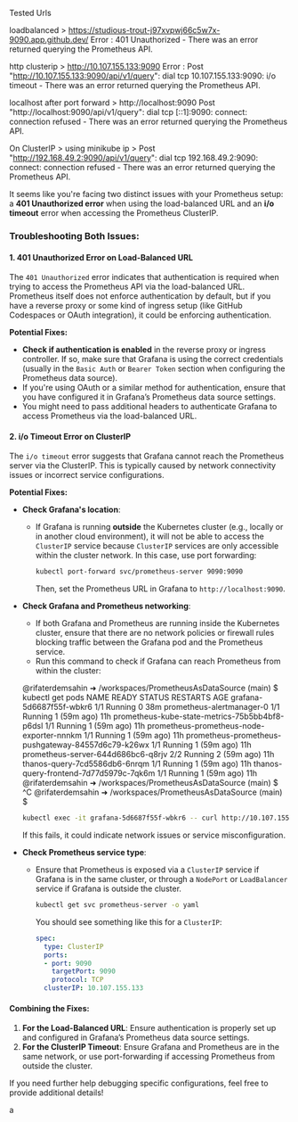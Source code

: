 Tested Urls

loadbalanced > https://studious-trout-j97xvpwj66c5w7x-9090.app.github.dev/
Error : 401 Unauthorized - There was an error returned querying the Prometheus API.

http clusterip > http://10.107.155.133:9090 
Error : Post "http://10.107.155.133:9090/api/v1/query": dial tcp 10.107.155.133:9090: i/o timeout - There was an error returned querying the Prometheus API.


localhost after port forward > http://localhost:9090
Post "http://localhost:9090/api/v1/query": dial tcp [::1]:9090: connect: connection refused - There was an error returned querying the Prometheus API.


On ClusterIP > using minikube ip > Post "http://192.168.49.2:9090/api/v1/query": dial tcp 192.168.49.2:9090: connect: connection refused - There was an error returned querying the Prometheus API.



 
It seems like you're facing two distinct issues with your Prometheus setup: a **401 Unauthorized error** when using the load-balanced URL and an **i/o timeout** error when accessing the Prometheus ClusterIP.

### Troubleshooting Both Issues:

#### 1. **401 Unauthorized Error on Load-Balanced URL**

The `401 Unauthorized` error indicates that authentication is required when trying to access the Prometheus API via the load-balanced URL. Prometheus itself does not enforce authentication by default, but if you have a reverse proxy or some kind of ingress setup (like GitHub Codespaces or OAuth integration), it could be enforcing authentication.

**Potential Fixes:**

- **Check if authentication is enabled** in the reverse proxy or ingress controller. If so, make sure that Grafana is using the correct credentials (usually in the `Basic Auth` or `Bearer Token` section when configuring the Prometheus data source).
- If you're using OAuth or a similar method for authentication, ensure that you have configured it in Grafana’s Prometheus data source settings.
- You might need to pass additional headers to authenticate Grafana to access Prometheus via the load-balanced URL.

#### 2. **i/o Timeout Error on ClusterIP**

The `i/o timeout` error suggests that Grafana cannot reach the Prometheus server via the ClusterIP. This is typically caused by network connectivity issues or incorrect service configurations.

**Potential Fixes:**

- **Check Grafana's location**:
  - If Grafana is running **outside** the Kubernetes cluster (e.g., locally or in another cloud environment), it will not be able to access the `ClusterIP` service because `ClusterIP` services are only accessible within the cluster network. In this case, use port forwarding:

    ```bash
    kubectl port-forward svc/prometheus-server 9090:9090
    ```

    Then, set the Prometheus URL in Grafana to `http://localhost:9090`.

- **Check Grafana and Prometheus networking**:
  - If both Grafana and Prometheus are running inside the Kubernetes cluster, ensure that there are no network policies or firewall rules blocking traffic between the Grafana pod and the Prometheus service.
  - Run this command to check if Grafana can reach Prometheus from within the cluster:

  @rifaterdemsahin ➜ /workspaces/PrometheusAsDataSource (main) $ kubectl get pods
NAME                                                 READY   STATUS    RESTARTS      AGE
grafana-5d6687f55f-wbkr6                             1/1     Running   0             38m
prometheus-alertmanager-0                            1/1     Running   1 (59m ago)   11h
prometheus-kube-state-metrics-75b5bb4bf8-p6dsl       1/1     Running   1 (59m ago)   11h
prometheus-prometheus-node-exporter-nnnkm            1/1     Running   1 (59m ago)   11h
prometheus-prometheus-pushgateway-84557d6c79-k26wx   1/1     Running   1 (59m ago)   11h
prometheus-server-644d686bc6-q8rjv                   2/2     Running   2 (59m ago)   11h
thanos-query-7cd5586db6-6nrqm                        1/1     Running   1 (59m ago)   11h
thanos-query-frontend-7d77d5979c-7qk6m               1/1     Running   1 (59m ago)   11h
@rifaterdemsahin ➜ /workspaces/PrometheusAsDataSource (main) $ ^C
@rifaterdemsahin ➜ /workspaces/PrometheusAsDataSource (main) $ 

    ```bash
    kubectl exec -it grafana-5d6687f55f-wbkr6 -- curl http://10.107.155.133:9090
    ```

    If this fails, it could indicate network issues or service misconfiguration.

- **Check Prometheus service type**:
  - Ensure that Prometheus is exposed via a `ClusterIP` service if Grafana is in the same cluster, or through a `NodePort` or `LoadBalancer` service if Grafana is outside the cluster.

    ```bash
    kubectl get svc prometheus-server -o yaml
    ```

    You should see something like this for a `ClusterIP`:

    ```yaml
    spec:
      type: ClusterIP
      ports:
      - port: 9090
        targetPort: 9090
        protocol: TCP
      clusterIP: 10.107.155.133
    ```

#### **Combining the Fixes**:

1. **For the Load-Balanced URL**: Ensure authentication is properly set up and configured in Grafana’s Prometheus data source settings.
2. **For the ClusterIP Timeout**: Ensure Grafana and Prometheus are in the same network, or use port-forwarding if accessing Prometheus from outside the cluster.

If you need further help debugging specific configurations, feel free to provide additional details!


a